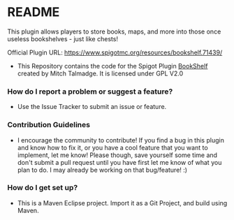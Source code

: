 # README #

This plugin allows players to store books, maps, and more into those once useless bookshelves - just like chests!

Official Plugin URL: https://www.spigotmc.org/resources/bookshelf.71439/

* This Repository contains the code for the Spigot Plugin [BookShelf](https://www.spigotmc.org/resources/bookshelf.71439/) created by Mitch Talmadge. It is licensed under GPL V2.0

### How do I report a problem or suggest a feature? ###

* Use the Issue Tracker to submit an issue or feature.

### Contribution Guidelines ###

* I encourage the community to contribute! If you find a bug in this plugin and know how to fix it, or you have a cool feature that you want to implement, let me know! Please though, save yourself some time and don't submit a pull request until you have first let me know of what you plan to do. I may already be working on that bug/feature! :)

### How do I get set up? ###

* This is a Maven Eclipse project. Import it as a Git Project, and build using Maven.
